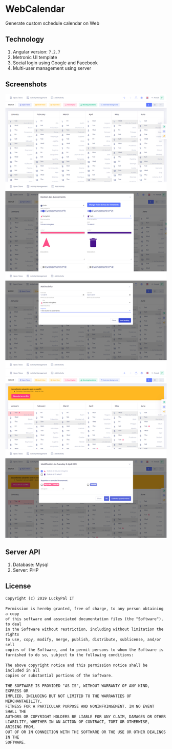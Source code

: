 # WebCalendar
Generate custom schedule calendar on Web


## Technology
1. Angular version: `7.2.7`
2. Metronic UI template
3. Social login using Google and Facebook
4. Multi-user management using server

## Screenshots
<img src="screenshots/0.png">
<img src="screenshots/1.png">
<img src="screenshots/2.png">
<img src="screenshots/3.png">
<img src="screenshots/4.png">

## Server API
1. Database: Mysql
2. Server: PHP

## License

```
Copyright (c) 2019 LuckyPal IT

Permission is hereby granted, free of charge, to any person obtaining a copy
of this software and associated documentation files (the "Software"), to deal
in the Software without restriction, including without limitation the rights
to use, copy, modify, merge, publish, distribute, sublicense, and/or sell
copies of the Software, and to permit persons to whom the Software is
furnished to do so, subject to the following conditions:

The above copyright notice and this permission notice shall be included in all
copies or substantial portions of the Software.

THE SOFTWARE IS PROVIDED "AS IS", WITHOUT WARRANTY OF ANY KIND, EXPRESS OR
IMPLIED, INCLUDING BUT NOT LIMITED TO THE WARRANTIES OF MERCHANTABILITY,
FITNESS FOR A PARTICULAR PURPOSE AND NONINFRINGEMENT. IN NO EVENT SHALL THE
AUTHORS OR COPYRIGHT HOLDERS BE LIABLE FOR ANY CLAIM, DAMAGES OR OTHER
LIABILITY, WHETHER IN AN ACTION OF CONTRACT, TORT OR OTHERWISE, ARISING FROM,
OUT OF OR IN CONNECTION WITH THE SOFTWARE OR THE USE OR OTHER DEALINGS IN THE
SOFTWARE.
```
